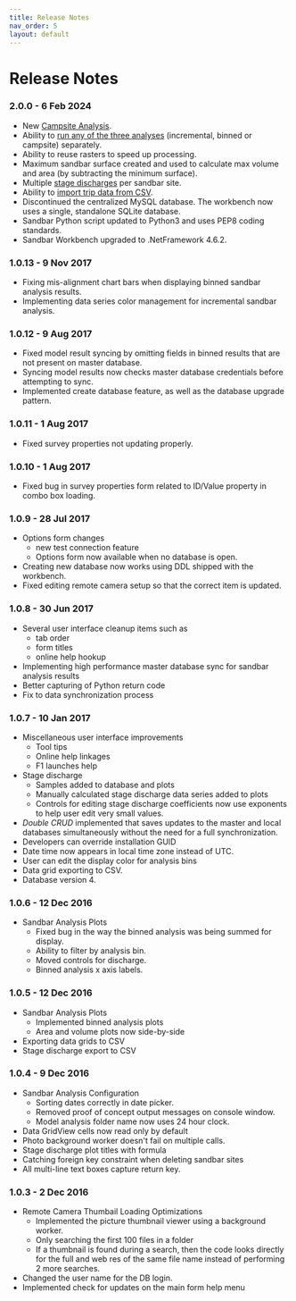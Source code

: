 ```yaml
---
title: Release Notes
nav_order: 5
layout: default
---
```


# Release Notes

### 2.0.0 - 6 Feb 2024

* New [Campsite Analysis](/Technical_Reference/sandbar_analysis_intro.html#7-campsite-analysis).
* Ability to [run any of the three analyses](/Online_Help/Sandbar_Analysis/sandbar_analysis_run.html) (incremental, binned or campsite) separately.
* Ability to reuse rasters to speed up processing.
* Maximum sandbar surface created and used to calculate max volume and area (by subtracting the minimum surface).
* Multiple [stage discharges](/Online_Help/Sandbars/sd_sample.html) per sandbar site.
* Ability to [import trip data from CSV](/Online_Help/Views/Managing-Reference-Information.html#import-trip).
* Discontinued the centralized MySQL database. The workbench now uses a single, standalone SQLite database.
* Sandbar Python script updated to Python3 and uses PEP8 coding standards.
* Sandbar Workbench upgraded to .NetFramework 4.6.2.

### 1.0.13 - 9 Nov 2017

* Fixing mis-alignment chart bars when displaying binned sandbar analysis results.
* Implementing data series color management for incremental sandbar analysis.

### 1.0.12 - 9 Aug 2017

* Fixed model result syncing by omitting fields in binned results that are not present on master database.
* Syncing model results now checks master database credentials before attempting to sync.
* Implemented create database feature, as well as the database upgrade pattern.

### 1.0.11 - 1 Aug 2017

* Fixed survey properties not updating properly.

### 1.0.10 - 1 Aug 2017

* Fixed bug in survey properties form related to ID/Value property in combo box loading.

### 1.0.9 - 28 Jul 2017

* Options form changes
    * new test connection feature
    * Options form now available when no database is open.
* Creating new database now works using DDL shipped with the workbench.
* Fixed editing remote camera setup so that the correct item is updated.

### 1.0.8 - 30 Jun 2017

* Several user interface cleanup items such as
	* tab order
	* form titles
	* online help hookup
* Implementing high performance master database sync for sandbar analysis results
* Better capturing of Python return code
* Fix to data synchronization process

### 1.0.7 - 10 Jan 2017

* Miscellaneous user interface improvements
	* Tool tips
	* Online help linkages
	* F1 launches help
* Stage discharge
	* Samples added to database and plots
	* Manually calculated stage discharge data series added to plots
	* Controls for editing stage discharge coefficients now use exponents to help user edit very small values.
* *Double CRUD* implemented that saves updates to the master and local databases simultaneously without the need for a full synchronization.
* Developers can override installation GUID
* Date time now appears in local time zone instead of UTC.
* User can edit the display color for analysis bins
* Data grid exporting to CSV.
* Database version 4.

### 1.0.6 - 12 Dec 2016

* Sandbar Analysis Plots
	* Fixed bug in the way the binned analysis was being summed for display.
	* Ability to filter by analysis bin.
	* Moved controls for discharge.
	* Binned analysis x axis labels.

### 1.0.5 - 12 Dec 2016

* Sandbar Analysis Plots
	* Implemented binned analysis plots
	* Area and volume plots now side-by-side
* Exporting data grids to CSV
* Stage discharge export to CSV

### 1.0.4 - 9 Dec 2016

* Sandbar Analysis Configuration
	* Sorting dates correctly in date picker.
	* Removed proof of concept output messages on console window.
	* Model analysis folder name now uses 24 hour clock.
* Data GridView cells now read only by default
* Photo background worker doesn't fail on multiple calls.
* Stage discharge plot titles with formula
* Catching foreign key constraint when deleting sandbar sites
* All multi-line text boxes capture return key.

### 1.0.3 - 2 Dec 2016

* Remote Camera Thumbail Loading Optimizations
	* Implemented the picture thumbnail viewer using a background worker.
	* Only searching the first 100 files in a folder
	* If a thumbnail is found during a search, then the code looks directly for the full and web res of the same file name instead of performing 2 more searches.
* Changed the user name for the DB login.
* Implemented check for updates on the main form help menu
